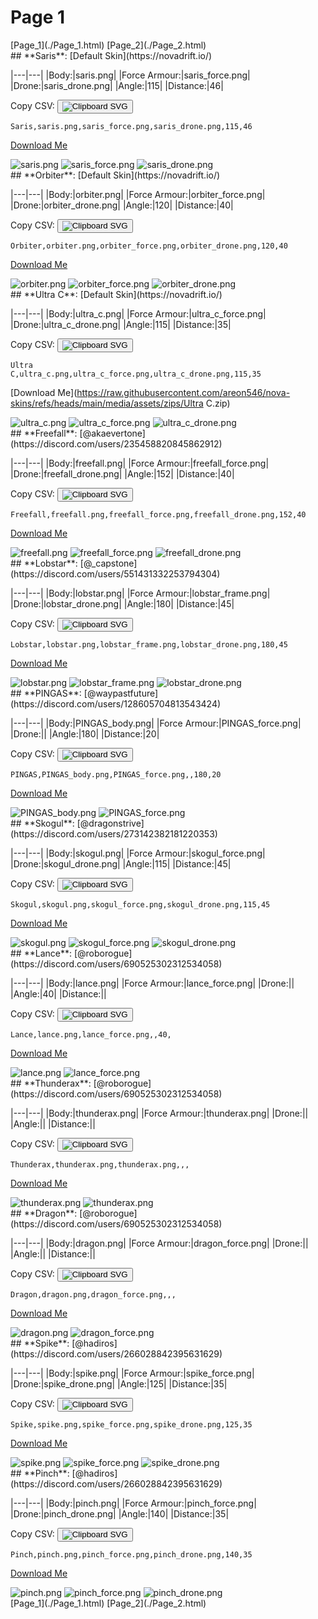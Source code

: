 # Page 1

<section class="nav">
[Page_1](./Page_1.html)
[Page_2](./Page_2.html)
</section>
<section class='skins'>
<section class='skin'>
## **Saris**:
[Default Skin](https://novadrift.io/)


|---|---|
|Body:|saris.png|
|Force Armour:|saris_force.png|
|Drone:|saris_drone.png|
|Angle:|115|
|Distance:|46|

Copy CSV: <button class='copier' csv='Saris,saris.png,saris_force.png,saris_drone.png,115,46'><img src='/static/svg/copy.svg' alt='Clipboard SVG'></img></button>

<code class='csv'>Saris,saris.png,saris_force.png,saris_drone.png,115,46</code>

[Download Me](https://raw.githubusercontent.com/areon546/nova-skins/refs/heads/main/media/assets/zips/Saris.zip)

<section class='media'>
<img src='https://raw.githubusercontent.com/areon546/nova-skins/refs/heads/main/media/custom_skins/saris.png' alt='saris.png' class='body'></img>
<img src='https://raw.githubusercontent.com/areon546/nova-skins/refs/heads/main/media/custom_skins/saris_force.png' alt='saris_force.png' class='force'></img>
<img src='https://raw.githubusercontent.com/areon546/nova-skins/refs/heads/main/media/custom_skins/saris_drone.png' alt='saris_drone.png' class='drone'></img>

</section>
</section>
<section class='skin'>
## **Orbiter**:
[Default Skin](https://novadrift.io/)


|---|---|
|Body:|orbiter.png|
|Force Armour:|orbiter_force.png|
|Drone:|orbiter_drone.png|
|Angle:|120|
|Distance:|40|

Copy CSV: <button class='copier' csv='Orbiter,orbiter.png,orbiter_force.png,orbiter_drone.png,120,40'><img src='/static/svg/copy.svg' alt='Clipboard SVG'></img></button>

<code class='csv'>Orbiter,orbiter.png,orbiter_force.png,orbiter_drone.png,120,40</code>

[Download Me](https://raw.githubusercontent.com/areon546/nova-skins/refs/heads/main/media/assets/zips/Orbiter.zip)

<section class='media'>
<img src='https://raw.githubusercontent.com/areon546/nova-skins/refs/heads/main/media/custom_skins/orbiter.png' alt='orbiter.png' class='body'></img>
<img src='https://raw.githubusercontent.com/areon546/nova-skins/refs/heads/main/media/custom_skins/orbiter_force.png' alt='orbiter_force.png' class='force'></img>
<img src='https://raw.githubusercontent.com/areon546/nova-skins/refs/heads/main/media/custom_skins/orbiter_drone.png' alt='orbiter_drone.png' class='drone'></img>

</section>
</section>
<section class='skin'>
## **Ultra C**:
[Default Skin](https://novadrift.io/)


|---|---|
|Body:|ultra_c.png|
|Force Armour:|ultra_c_force.png|
|Drone:|ultra_c_drone.png|
|Angle:|115|
|Distance:|35|

Copy CSV: <button class='copier' csv='Ultra C,ultra_c.png,ultra_c_force.png,ultra_c_drone.png,115,35'><img src='/static/svg/copy.svg' alt='Clipboard SVG'></img></button>

<code class='csv'>Ultra C,ultra_c.png,ultra_c_force.png,ultra_c_drone.png,115,35</code>

[Download Me](https://raw.githubusercontent.com/areon546/nova-skins/refs/heads/main/media/assets/zips/Ultra C.zip)

<section class='media'>
<img src='https://raw.githubusercontent.com/areon546/nova-skins/refs/heads/main/media/custom_skins/ultra_c.png' alt='ultra_c.png' class='body'></img>
<img src='https://raw.githubusercontent.com/areon546/nova-skins/refs/heads/main/media/custom_skins/ultra_c_force.png' alt='ultra_c_force.png' class='force'></img>
<img src='https://raw.githubusercontent.com/areon546/nova-skins/refs/heads/main/media/custom_skins/ultra_c_drone.png' alt='ultra_c_drone.png' class='drone'></img>

</section>
</section>
<section class='skin'>
## **Freefall**:
[@akaevertone](https://discord.com/users/235458820845862912)


|---|---|
|Body:|freefall.png|
|Force Armour:|freefall_force.png|
|Drone:|freefall_drone.png|
|Angle:|152|
|Distance:|40|

Copy CSV: <button class='copier' csv='Freefall,freefall.png,freefall_force.png,freefall_drone.png,152,40'><img src='/static/svg/copy.svg' alt='Clipboard SVG'></img></button>

<code class='csv'>Freefall,freefall.png,freefall_force.png,freefall_drone.png,152,40</code>

[Download Me](https://raw.githubusercontent.com/areon546/nova-skins/refs/heads/main/media/assets/zips/Freefall.zip)

<section class='media'>
<img src='https://raw.githubusercontent.com/areon546/nova-skins/refs/heads/main/media/custom_skins/freefall.png' alt='freefall.png' class='body'></img>
<img src='https://raw.githubusercontent.com/areon546/nova-skins/refs/heads/main/media/custom_skins/freefall_force.png' alt='freefall_force.png' class='force'></img>
<img src='https://raw.githubusercontent.com/areon546/nova-skins/refs/heads/main/media/custom_skins/freefall_drone.png' alt='freefall_drone.png' class='drone'></img>

</section>
</section>
<section class='skin'>
## **Lobstar**:
[@_capstone](https://discord.com/users/551431332253794304)


|---|---|
|Body:|lobstar.png|
|Force Armour:|lobstar_frame.png|
|Drone:|lobstar_drone.png|
|Angle:|180|
|Distance:|45|

Copy CSV: <button class='copier' csv='Lobstar,lobstar.png,lobstar_frame.png,lobstar_drone.png,180,45'><img src='/static/svg/copy.svg' alt='Clipboard SVG'></img></button>

<code class='csv'>Lobstar,lobstar.png,lobstar_frame.png,lobstar_drone.png,180,45</code>

[Download Me](https://raw.githubusercontent.com/areon546/nova-skins/refs/heads/main/media/assets/zips/Lobstar.zip)

<section class='media'>
<img src='https://raw.githubusercontent.com/areon546/nova-skins/refs/heads/main/media/custom_skins/lobstar.png' alt='lobstar.png' class='body'></img>
<img src='https://raw.githubusercontent.com/areon546/nova-skins/refs/heads/main/media/custom_skins/lobstar_frame.png' alt='lobstar_frame.png' class='force'></img>
<img src='https://raw.githubusercontent.com/areon546/nova-skins/refs/heads/main/media/custom_skins/lobstar_drone.png' alt='lobstar_drone.png' class='drone'></img>

</section>
</section>
<section class='skin'>
## **PINGAS**:
[@waypastfuture](https://discord.com/users/128605704813543424)


|---|---|
|Body:|PINGAS_body.png|
|Force Armour:|PINGAS_force.png|
|Drone:||
|Angle:|180|
|Distance:|20|

Copy CSV: <button class='copier' csv='PINGAS,PINGAS_body.png,PINGAS_force.png,,180,20'><img src='/static/svg/copy.svg' alt='Clipboard SVG'></img></button>

<code class='csv'>PINGAS,PINGAS_body.png,PINGAS_force.png,,180,20</code>

[Download Me](https://raw.githubusercontent.com/areon546/nova-skins/refs/heads/main/media/assets/zips/PINGAS.zip)

<section class='media'>
<img src='https://raw.githubusercontent.com/areon546/nova-skins/refs/heads/main/media/custom_skins/PINGAS_body.png' alt='PINGAS_body.png' class='body'></img>
<img src='https://raw.githubusercontent.com/areon546/nova-skins/refs/heads/main/media/custom_skins/PINGAS_force.png' alt='PINGAS_force.png' class='force'></img>

</section>
</section>
<section class='skin'>
## **Skogul**:
[@dragonstrive](https://discord.com/users/273142382181220353)


|---|---|
|Body:|skogul.png|
|Force Armour:|skogul_force.png|
|Drone:|skogul_drone.png|
|Angle:|115|
|Distance:|45|

Copy CSV: <button class='copier' csv='Skogul,skogul.png,skogul_force.png,skogul_drone.png,115,45'><img src='/static/svg/copy.svg' alt='Clipboard SVG'></img></button>

<code class='csv'>Skogul,skogul.png,skogul_force.png,skogul_drone.png,115,45</code>

[Download Me](https://raw.githubusercontent.com/areon546/nova-skins/refs/heads/main/media/assets/zips/Skogul.zip)

<section class='media'>
<img src='https://raw.githubusercontent.com/areon546/nova-skins/refs/heads/main/media/custom_skins/skogul.png' alt='skogul.png' class='body'></img>
<img src='https://raw.githubusercontent.com/areon546/nova-skins/refs/heads/main/media/custom_skins/skogul_force.png' alt='skogul_force.png' class='force'></img>
<img src='https://raw.githubusercontent.com/areon546/nova-skins/refs/heads/main/media/custom_skins/skogul_drone.png' alt='skogul_drone.png' class='drone'></img>

</section>
</section>
<section class='skin'>
## **Lance**:
[@roborogue](https://discord.com/users/690525302312534058)


|---|---|
|Body:|lance.png|
|Force Armour:|lance_force.png|
|Drone:||
|Angle:|40|
|Distance:||

Copy CSV: <button class='copier' csv='Lance,lance.png,lance_force.png,,40,'><img src='/static/svg/copy.svg' alt='Clipboard SVG'></img></button>

<code class='csv'>Lance,lance.png,lance_force.png,,40,</code>

[Download Me](https://raw.githubusercontent.com/areon546/nova-skins/refs/heads/main/media/assets/zips/Lance.zip)

<section class='media'>
<img src='https://raw.githubusercontent.com/areon546/nova-skins/refs/heads/main/media/custom_skins/lance.png' alt='lance.png' class='body'></img>
<img src='https://raw.githubusercontent.com/areon546/nova-skins/refs/heads/main/media/custom_skins/lance_force.png' alt='lance_force.png' class='force'></img>

</section>
</section>
<section class='skin'>
## **Thunderax**:
[@roborogue](https://discord.com/users/690525302312534058)


|---|---|
|Body:|thunderax.png|
|Force Armour:|thunderax.png|
|Drone:||
|Angle:||
|Distance:||

Copy CSV: <button class='copier' csv='Thunderax,thunderax.png,thunderax.png,,,'><img src='/static/svg/copy.svg' alt='Clipboard SVG'></img></button>

<code class='csv'>Thunderax,thunderax.png,thunderax.png,,,</code>

[Download Me](https://raw.githubusercontent.com/areon546/nova-skins/refs/heads/main/media/assets/zips/Thunderax.zip)

<section class='media'>
<img src='https://raw.githubusercontent.com/areon546/nova-skins/refs/heads/main/media/custom_skins/thunderax.png' alt='thunderax.png' class='body'></img>
<img src='https://raw.githubusercontent.com/areon546/nova-skins/refs/heads/main/media/custom_skins/thunderax.png' alt='thunderax.png' class='force'></img>

</section>
</section>
<section class='skin'>
## **Dragon**:
[@roborogue](https://discord.com/users/690525302312534058)


|---|---|
|Body:|dragon.png|
|Force Armour:|dragon_force.png|
|Drone:||
|Angle:||
|Distance:||

Copy CSV: <button class='copier' csv='Dragon,dragon.png,dragon_force.png,,,'><img src='/static/svg/copy.svg' alt='Clipboard SVG'></img></button>

<code class='csv'>Dragon,dragon.png,dragon_force.png,,,</code>

[Download Me](https://raw.githubusercontent.com/areon546/nova-skins/refs/heads/main/media/assets/zips/Dragon.zip)

<section class='media'>
<img src='https://raw.githubusercontent.com/areon546/nova-skins/refs/heads/main/media/custom_skins/dragon.png' alt='dragon.png' class='body'></img>
<img src='https://raw.githubusercontent.com/areon546/nova-skins/refs/heads/main/media/custom_skins/dragon_force.png' alt='dragon_force.png' class='force'></img>

</section>
</section>
<section class='skin'>
## **Spike**:
[@hadiros](https://discord.com/users/266028842395631629)


|---|---|
|Body:|spike.png|
|Force Armour:|spike_force.png|
|Drone:|spike_drone.png|
|Angle:|125|
|Distance:|35|

Copy CSV: <button class='copier' csv='Spike,spike.png,spike_force.png,spike_drone.png,125,35'><img src='/static/svg/copy.svg' alt='Clipboard SVG'></img></button>

<code class='csv'>Spike,spike.png,spike_force.png,spike_drone.png,125,35</code>

[Download Me](https://raw.githubusercontent.com/areon546/nova-skins/refs/heads/main/media/assets/zips/Spike.zip)

<section class='media'>
<img src='https://raw.githubusercontent.com/areon546/nova-skins/refs/heads/main/media/custom_skins/spike.png' alt='spike.png' class='body'></img>
<img src='https://raw.githubusercontent.com/areon546/nova-skins/refs/heads/main/media/custom_skins/spike_force.png' alt='spike_force.png' class='force'></img>
<img src='https://raw.githubusercontent.com/areon546/nova-skins/refs/heads/main/media/custom_skins/spike_drone.png' alt='spike_drone.png' class='drone'></img>

</section>
</section>
<section class='skin'>
## **Pinch**:
[@hadiros](https://discord.com/users/266028842395631629)


|---|---|
|Body:|pinch.png|
|Force Armour:|pinch_force.png|
|Drone:|pinch_drone.png|
|Angle:|140|
|Distance:|35|

Copy CSV: <button class='copier' csv='Pinch,pinch.png,pinch_force.png,pinch_drone.png,140,35'><img src='/static/svg/copy.svg' alt='Clipboard SVG'></img></button>

<code class='csv'>Pinch,pinch.png,pinch_force.png,pinch_drone.png,140,35</code>

[Download Me](https://raw.githubusercontent.com/areon546/nova-skins/refs/heads/main/media/assets/zips/Pinch.zip)

<section class='media'>
<img src='https://raw.githubusercontent.com/areon546/nova-skins/refs/heads/main/media/custom_skins/pinch.png' alt='pinch.png' class='body'></img>
<img src='https://raw.githubusercontent.com/areon546/nova-skins/refs/heads/main/media/custom_skins/pinch_force.png' alt='pinch_force.png' class='force'></img>
<img src='https://raw.githubusercontent.com/areon546/nova-skins/refs/heads/main/media/custom_skins/pinch_drone.png' alt='pinch_drone.png' class='drone'></img>

</section>
</section>
</section
<section class="nav">
[Page_1](./Page_1.html)
[Page_2](./Page_2.html)
</section>